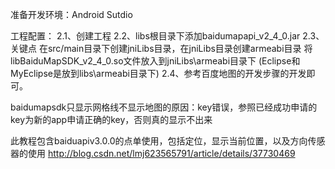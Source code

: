 准备开发环境：Android Sutdio

工程配置：
   2.1、创建工程
    2.2、libs根目录下添加baidumapapi_v2_4_0.jar
    2.3、关键点
         在src/main目录下创建jniLibs目录，在jniLibs目录创建armeabi目录
         将libBaiduMapSDK_v2_4_0.so文件放入到jniLibs\armeabi目录下
         (Eclipse和MyEclipse是放到libs\armeabi目录下)
    2.4、参考百度地图的开发步骤的开发即可。
    
    
baidumapsdk只显示网格线不显示地图的原因：key错误，参照已经成功申请的key为新的app申请正确的key，否则真的显示不出来
    
    
此教程包含baiduapiv3.0.0的点单使用，包括定位，显示当前位置，以及方向传感器的使用
http://blog.csdn.net/lmj623565791/article/details/37730469
